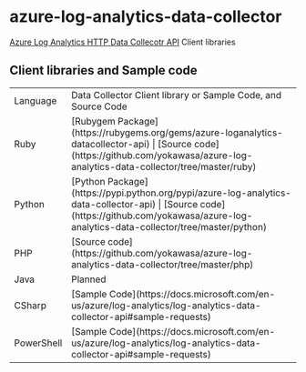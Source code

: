 # azure-log-analytics-data-collector
 [Azure Log Analytics HTTP Data Collecotr API](https://docs.microsoft.com/en-us/azure/log-analytics/log-analytics-data-collector-api) Client libraries

## Client libraries and Sample code

<table>
  <tr>
    <td>Language</td><td>Data Collector Client library or Sample Code, and Source Code </td>
  </tr>
  <tr>
    <td>Ruby</td><td>[Rubygem Package](https://rubygems.org/gems/azure-loganalytics-datacollector-api) | [Source code](https://github.com/yokawasa/azure-log-analytics-data-collector/tree/master/ruby) </td>
  </tr>
  <tr>
    <td>Python</td><td>[Python Package](https://pypi.python.org/pypi/azure-log-analytics-data-collector-api) | [Source code](https://github.com/yokawasa/azure-log-analytics-data-collector/tree/master/python) </td>
  </tr>
  <tr>
    <td>PHP</td><td>[Source code](https://github.com/yokawasa/azure-log-analytics-data-collector/tree/master/php) </td>
  </tr>
  <tr>
    <td>Java</td><td>Planned</td>
  </tr>
  <tr>
    <td>CSharp</td><td>[Sample Code](https://docs.microsoft.com/en-us/azure/log-analytics/log-analytics-data-collector-api#sample-requests)</td>
  </tr>
  <tr>
    <td>PowerShell</td><td>[Sample Code](https://docs.microsoft.com/en-us/azure/log-analytics/log-analytics-data-collector-api#sample-requests)</td>
  </tr>
